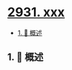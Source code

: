 # [2931. xxx](https://github.com/Tdahuyou/TNotes.leetcode/tree/main/notes/2931.%20xxx)

<!-- region:toc -->

- [1. 📝 概述](#1--概述)

<!-- endregion:toc -->

## 1. 📝 概述
